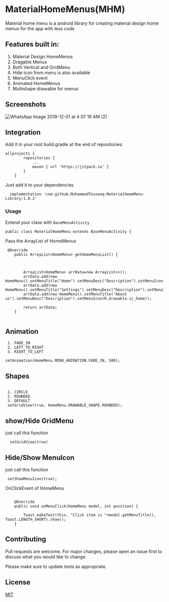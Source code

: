 # MaterialHomeMenus(MHM)

Material home menu is a android library for creating material design home menus for the app with less code 

## Features built in:

1. Material Design HomeMenus
2. Dragable Menus
3. Both Vertical and GridMenu 
4. Hide icon from menu is also available
5. MenuClick event 
6. Animated HomeMenus
7. Multishape drawable for menus

## Screenshots
![WhatsApp Image 2019-12-01 at 4 07 19 AM (2)](https://user-images.githubusercontent.com/30018583/69914036-65421900-13f4-11ea-90fc-810c16bbdb61.jpeg)

## Integration 

Add it in your root build.gradle at the end of repositories:

```
allprojects {
		repositories {
			...
			maven { url 'https://jitpack.io' }
		}
	}
```

Just add it to your dependencies
```
  implementation 'com.github.MuhammadTouseeq:MaterialHomeMenu-Library:1.0.2'
```

### Usage

Extend your class with ``BaseMenuActivity``
```
public class MaterialHomeMenu extends BaseMenuActivity {
```
Pass the ArrayList of HomeMenus 
```
 @Override
    public ArrayList<HomeMenu> getHomeMenuList() {



        ArrayList<HomeMenu> arrData=new ArrayList<>();
        arrData.add(new HomeMenu().setMenuTitle("Home").setMenuDesc("Description").setMenuIcon(R.drawable.ic_home));
        arrData.add(new HomeMenu().setMenuTitle("Settings").setMenuDesc("Description").setMenuIcon(R.drawable.ic_home));
        arrData.add(new HomeMenu().setMenuTitle("About us").setMenuDesc("Description").setMenuIcon(R.drawable.ic_home));

        return arrData;
    }


```

## Animation

```
 1. FADE_IN
 2. LEFT_TO_RIGHT
 3. RIGHT_TO_LEFT
 
setAnimation(HomeMenu.MENU_ANIMATION.FADE_IN, 500);

```

## Shapes

```

 1. CIRCLE
 2. ROUNDED
 3. DEFAULT
 setGridView(true, HomeMenu.DRAWABLE_SHAPE.ROUNDED);

```

## show/Hide GridMenu 
just call this function
```
  setGridView(true)
```

## Hide/Show MenuIcon 
just call this function 
```
 setShowMenuIcon(true);
```
OnClickEvent of HomeMenu

```

    @Override
    public void onMenuClick(HomeMenu model, int position) {

        Toast.makeText(this, "Click item is "+model.getMenuTitle(), Toast.LENGTH_SHORT).show();
    }
```
 
## Contributing
Pull requests are welcome. For major changes, please open an issue first to discuss what you would like to change.

Please make sure to update tests as appropriate.

## License
[MIT](https://choosealicense.com/licenses/mit/)
